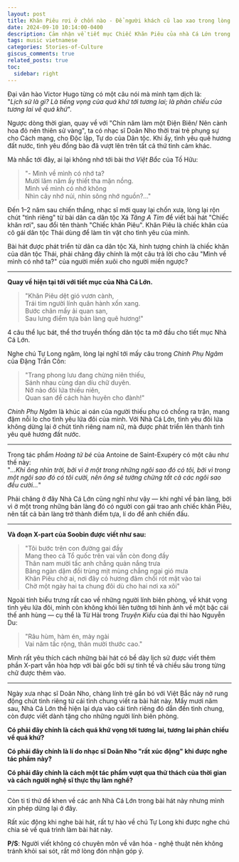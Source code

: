 ```yaml
---
layout: post
title: Khăn Piêu rơi ở chốn nào - Để người khách cũ lao xao trong lòng
date: 2024-09-10 10:14:00-0400
description: Cảm nhận về tiết mục Chiếc Khăn Piêu của nhà Cá Lớn trong chương trình ATVNCG 2024
tags: music vietnamese
categories: Stories-of-Culture
giscus_comments: true
related_posts: true
toc:
  sidebar: right
---
```


Đại văn hào Victor Hugo từng có một câu nói mà mình tạm dịch là:  
"_Lịch sử là gì? Là tiếng vọng của quá khứ tới tương lai; là phản chiếu của tương lai về quá khứ_".

Ngược dòng thời gian, quay về với "Chín năm làm một Điện Biên/ Nên cành hoa đỏ nên thiên sử vàng", ta có nhạc sĩ Doãn Nho thời trai trẻ phụng sự cho Cách mạng, cho Độc lập, Tự do của Dân tộc. Khi ấy, tình yêu quê hương đất nước, tình yêu đồng bào đã vượt lên trên tất cả thứ tình cảm khác.

Mà nhắc tới đây, ai lại không nhớ tới bài thơ *Việt Bắc* của Tố Hữu:

> "- Mình về mình có nhớ ta?  
> Mười lăm năm ấy thiết tha mặn nồng.  
> Mình về mình có nhớ không  
> Nhìn cây nhớ núi, nhìn sông nhớ nguồn?..."

Đến 1–2 năm sau chiến thắng, nhạc sĩ mới quay lại chốn xưa, lòng lại rộn chút "tình riêng" từ bài dân ca dân tộc Xá *Tăng A Tim* để viết bài hát "Chiếc khăn rơi", sau đổi tên thành "Chiếc khăn Piêu". Khăn Piêu là chiếc khăn của cô gái dân tộc Thái dùng để làm tín vật cho tình yêu của mình.

Bài hát được phát triển từ dân ca dân tộc Xá, hình tượng chính là chiếc khăn của dân tộc Thái, phải chăng đây chính là một câu trả lời cho câu "Mình về mình có nhớ ta?" của người miền xuôi cho người miền ngược?

---

**Quay về hiện tại tới với tiết mục của Nhà Cá Lớn.**

> "Khăn Piêu dệt gió vươn cành,  
> Trái tim người lính quân hành xốn xang.  
> Bước chân mấy ải quan san,  
> Sau lưng điểm tựa bản làng quê hương!"

4 câu thể lục bát, thể thơ truyền thống dân tộc ta mở đầu cho tiết mục Nhà Cá Lớn.

Nghe chú Tự Long ngâm, lòng lại nghĩ tới mấy câu trong *Chinh Phụ Ngâm* của Đặng Trần Côn:

> "Trang phong lưu đang chừng niên thiếu,  
> Sánh nhau cùng dan díu chữ duyên.  
> Nỡ nào đôi lứa thiếu niên,  
> Quan san để cách hàn huyên cho đành!"

*Chinh Phụ Ngâm* là khúc ai oán của người thiếu phụ có chồng ra trận, mang đậm nỗi lo cho tình yêu lứa đôi của mình. Với Nhà Cá Lớn, tình yêu đôi lứa không dừng lại ở chút tình riêng nam nữ, mà được phát triển lên thành tình yêu quê hương đất nước.

---

Trong tác phẩm *Hoàng tử bé* của Antoine de Saint-Exupéry có một câu như thế này:  
"_...Khi ông nhìn trời, bởi vì ở một trong những ngôi sao đó có tôi, bởi vì trong một ngôi sao đó có tôi cười, nên ông sẽ tưởng chừng tất cả các ngôi sao đều cười..._"

Phải chăng ở đây Nhà Cá Lớn cũng nghĩ như vậy — khi nghĩ về bản làng, bởi vì ở một trong những bản làng đó có người con gái trao anh chiếc khăn Piêu, nên tất cả bản làng trở thành điểm tựa, lí do để anh chiến đấu.

---

**Và đoạn X-part của Soobin được viết như sau:**

> "Tôi bước trên con đường gai đầy  
> Mang theo cả Tổ quốc trên vai vẫn còn đong đầy  
> Thân nam mười tấc anh chẳng quản nắng trưa  
> Băng ngàn dặm đồi trùng mịt mùng chẳng ngại gió mưa  
> Khăn Piêu chờ ai, nơi đây cỏ hương đâm chồi rót mật vào tai  
> Chờ một ngày hai ta chung đôi dù cho hai nơi xa xôi"

Ngoài tính biểu trưng rất cao về những người lính biên phòng, về khát vọng tình yêu lứa đôi, mình còn không khỏi liên tưởng tới hình ảnh về một bậc cái thế anh hùng — cụ thể là Từ Hải trong *Truyện Kiều* của đại thi hào Nguyễn Du:

> "Râu hùm, hàm én, mày ngài  
> Vai năm tấc rộng, thân mười thước cao."

Mình rất yêu thích cách những bài hát có bề dày lịch sử được viết thêm phần X-part vẫn hòa hợp với bài gốc bởi sự tinh tế và chiều sâu trong từng chữ được thêm vào.

---

Ngày xưa nhạc sĩ Doãn Nho, chàng lính trẻ gắn bó với Việt Bắc nảy nở rung động chút tình riêng từ cái tình chung viết ra bài hát này. Mấy mươi năm sau, Nhà Cá Lớn thể hiện lại dựa vào cái tình riêng đó dẫn đến tình chung, còn được viết dành tặng cho những người lính biên phòng.

**Có phải đây chính là cách quá khứ vọng tới tương lai, tương lai phản chiếu về quá khứ?**

**Có phải đây chính là lí do nhạc sĩ Doãn Nho "rất xúc động" khi được nghe tác phẩm này?**

**Có phải đây chính là cách một tác phẩm vượt qua thử thách của thời gian và cách người nghệ sĩ thực thụ làm nghề?**

---

Còn ti tỉ thứ để khen về các anh Nhà Cá Lớn trong bài hát này nhưng mình xin phép dừng lại ở đây.

Rất xúc động khi nghe bài hát, rất tự hào về chú Tự Long khi được nghe chú chia sẻ về quá trình làm bài hát này.

**P/S**: Người viết không có chuyên môn về văn hóa - nghệ thuật nên không tránh khỏi sai sót, rất mở lòng đón nhận góp ý.

